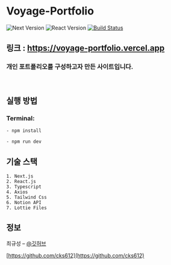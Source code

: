 # **Voyage-Portfolio**

![Next Version][next-image]
![React Version][react-image]
[![Build Status][travis-image]][travis-url]

## 링크 : <https://voyage-portfolio.vercel.app>

### 개인 포트폴리오를 구성하고자 만든 사이트입니다.

<br />

## **실행 방법**

### Terminal:

```sh
- npm install

- npm run dev
```

## **기술 스택**

```
1. Next.js
2. React.js
3. Typescript
4. Axios
5. Tailwind Css
6. Notion API
7. Lottie Files
```

## 정보

최규성 – [@깃허브](https://github.com/cks612)

[https://github.com/cks612](https://github.com/cks612)

<!-- Markdown link & img dfn's -->

[next-image]: https://img.shields.io/badge/Next-13.1.1-white
[react-image]: https://img.shields.io/badge/React-v18.2.0-lightblue
[travis-image]: https://img.shields.io/travis/dbader/node-datadog-metrics/master.svg?style=flat-square
[travis-url]: https://travis-ci.org/dbader/node-datadog-metrics
